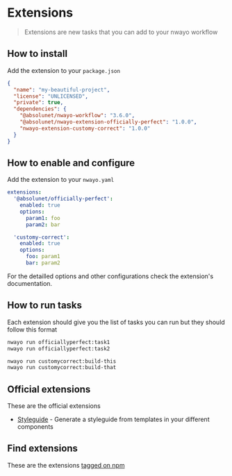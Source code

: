 # Extensions
> Extensions are new tasks that you can add to your nwayo workflow

## How to install
Add the extension to your `package.json`
```json
{
  "name": "my-beautiful-project",
  "license": "UNLICENSED",
  "private": true,
  "dependencies": {
    "@absolunet/nwayo-workflow": "3.6.0",
    "@absolunet/nwayo-extension-officially-perfect": "1.0.0",
    "nwayo-extension-customy-correct": "1.0.0"
  }
}
```

## How to enable and configure
Add the extension to your `nwayo.yaml`
```yaml
extensions:
  '@absolunet/officially-perfect':
    enabled: true
    options:
      param1: foo
      param2: bar

  'customy-correct':
    enabled: true
    options:
      foo: param1
      bar: param2
```

For the detailled options and other configurations check the extension's documentation.


## How to run tasks
Each extension should give you the list of tasks you can run but they should follow this format
```bash
nwayo run officiallyperfect:task1
nwayo run officiallyperfect:task2

nwayo run customycorrect:build-this
nwayo run customycorrect:build-that
```


## Official extensions
These are the official extensions
- [Styleguide](https://github.com/valtech-commerce/nwayo-extension-styleguide) - Generate a styleguide from templates in your different components


## Find extensions
These are the extensions [tagged on npm](https://www.npmjs.com/search?q=keywords:nwayo-extension)

